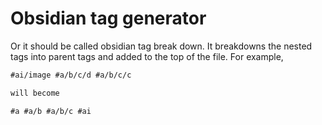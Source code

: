 # Obsidian tag generator

Or it should be called obsidian tag break down. It breakdowns the nested tags into parent tags and added to the top of the file. For example,

```md
#ai/image #a/b/c/d #a/b/c/c

will become

#a #a/b #a/b/c #ai
```
